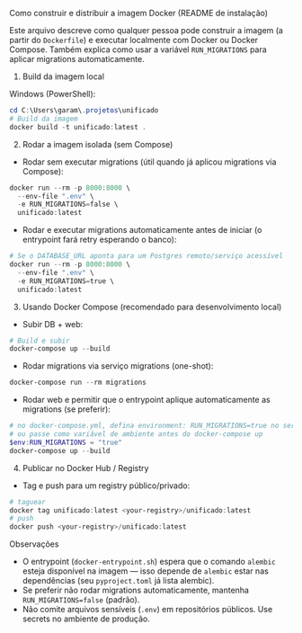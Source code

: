 Como construir e distribuir a imagem Docker (README de instalação)

Este arquivo descreve como qualquer pessoa pode construir a imagem (a partir do `Dockerfile`) e executar localmente com Docker ou Docker Compose. Também explica como usar a variável `RUN_MIGRATIONS` para aplicar migrations automaticamente.

1) Build da imagem local

Windows (PowerShell):

```powershell
cd C:\Users\garam\.projetos\unificado
# Build da imagem
docker build -t unificado:latest .
```

2) Rodar a imagem isolada (sem Compose)

- Rodar sem executar migrations (útil quando já aplicou migrations via Compose):

```powershell
docker run --rm -p 8000:8000 \
  --env-file ".env" \
  -e RUN_MIGRATIONS=false \
  unificado:latest
```

- Rodar e executar migrations automaticamente antes de iniciar (o entrypoint fará retry esperando o banco):

```powershell
# Se o DATABASE_URL aponta para um Postgres remoto/serviço acessível
docker run --rm -p 8000:8000 \
  --env-file ".env" \
  -e RUN_MIGRATIONS=true \
  unificado:latest
```

3) Usando Docker Compose (recomendado para desenvolvimento local)

- Subir DB + web:

```powershell
# Build e subir
docker-compose up --build
```

- Rodar migrations via serviço migrations (one-shot):

```powershell
docker-compose run --rm migrations
```

- Rodar web e permitir que o entrypoint aplique automaticamente as migrations (se preferir):

```powershell
# no docker-compose.yml, defina environment: RUN_MIGRATIONS=true no serviço web
# ou passe como variável de ambiente antes do docker-compose up
$env:RUN_MIGRATIONS = "true"
docker-compose up --build
```

4) Publicar no Docker Hub / Registry

- Tag e push para um registry público/privado:

```powershell
# taguear
docker tag unificado:latest <your-registry>/unificado:latest
# push
docker push <your-registry>/unificado:latest
```

Observações
- O entrypoint (`docker-entrypoint.sh`) espera que o comando `alembic` esteja disponível na imagem — isso depende de `alembic` estar nas dependências (seu `pyproject.toml` já lista alembic). 
- Se preferir não rodar migrations automaticamente, mantenha `RUN_MIGRATIONS=false` (padrão).
- Não comite arquivos sensíveis (`.env`) em repositórios públicos. Use secrets no ambiente de produção.
